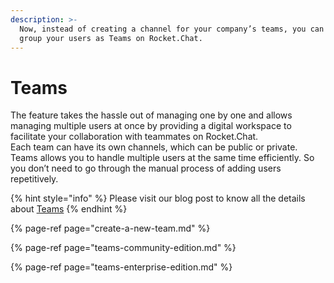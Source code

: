 ```yaml
---
description: >-
  Now, instead of creating a channel for your company’s teams, you can easily
  group your users as Teams on Rocket.Chat.
---
```


# Teams

The feature takes the hassle out of managing one by one and allows managing multiple users at once by providing a digital workspace to facilitate your collaboration with teammates on Rocket.Chat.   
Each team can have its own channels, which can be public or private. Teams allows you to handle multiple users at the same time efficiently. So you don’t need to go through the manual process of adding users repetitively.

{% hint style="info" %}
Please visit our blog post to know all the details about [Teams](https://rocket.chat/blog/product/teams/)
{% endhint %}

{% page-ref page="create-a-new-team.md" %}

{% page-ref page="teams-community-edition.md" %}

{% page-ref page="teams-enterprise-edition.md" %}







